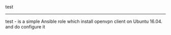 test
***

test - is a simple Ansible role which install openvpn client on Ubuntu 16.04. and do configure it

